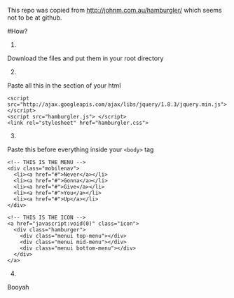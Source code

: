 This repo was copied from http://johnm.com.au/hamburgler/ which seems not to be at github.

#How?

1.
Download the files and put them in your root directory

2.
Paste all this in the <head> section of your html

```
<script src="http://ajax.googleapis.com/ajax/libs/jquery/1.8.3/jquery.min.js"> </script>
<script src="hamburgler.js"> </script> 
<link rel="stylesheet" href="hamburgler.css">
```

3.
Paste this before everything inside your ```<body>``` tag

```
<!-- THIS IS THE MENU -->
<div class="mobilenav">
  <li><a href="#">Never</a></li>
  <li><a href="#">Gonna</a></li>
  <li><a href="#">Give</a></li>
  <li><a href="#">You</a></li>
  <li><a href="#">Up</a></li>
</div> 
```

```
<!-- THIS IS THE ICON -->
<a href="javascript:void(0)" class="icon">
  <div class="hamburger">
    <div class="menui top-menu"></div>
    <div class="menui mid-menu"></div>
    <div class="menui bottom-menu"></div>
  </div>
</a>
```

4.
Booyah
